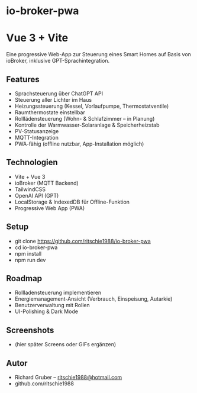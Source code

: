 # io-broker-pwa
# Vue 3 + Vite

Eine progressive Web-App zur Steuerung eines Smart Homes auf Basis von ioBroker, inklusive GPT-Sprachintegration.

## Features

- Sprachsteuerung über ChatGPT API
- Steuerung aller Lichter im Haus
- Heizungssteuerung (Kessel, Vorlaufpumpe, Thermostatventile)
- Raumthermostate einstellbar
- Rolllädensteuerung (Wohn- & Schlafzimmer – in Planung)
- Kontrolle der Warmwasser-Solaranlage & Speicherheizstab
- PV-Statusanzeige
- MQTT-Integration
- PWA-fähig (offline nutzbar, App-Installation möglich)

## Technologien

- Vite + Vue 3
- ioBroker (MQTT Backend)
- TailwindCSS
- OpenAI API (GPT)
- LocalStorage & IndexedDB für Offline-Funktion
- Progressive Web App (PWA)

## Setup

- git clone https://github.com/ritschie1988/io-broker-pwa
- cd io-broker-pwa
- npm install
- npm run dev

## Roadmap
- Rollladensteuerung implementieren
- Energiemanagement-Ansicht (Verbrauch, Einspeisung, Autarkie)
- Benutzerverwaltung mit Rollen
- UI-Polishing & Dark Mode

## Screenshots
- (hier später Screens oder GIFs ergänzen)

## Autor
- Richard Gruber – ritschie1988@hotmail.com
- github.com/ritschie1988
